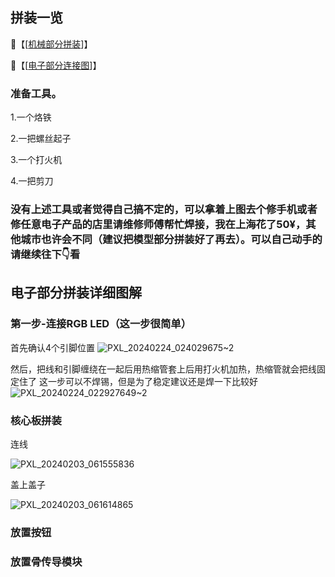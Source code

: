 

 ## 拼装一览
 🔗【[[机械部分拼装](https://ibb.co/gw4htDD)]】
 
 🔗【[[电子部分连接图](https://wokwi.com/projects/389491716516865025)]】

 ### 准备工具。

 1.一个烙铁 
 
 2.一把螺丝起子

 3.一个打火机

 4.一把剪刀

### 没有上述工具或者觉得自己搞不定的，可以拿着上图去个修手机或者修任意电子产品的店里请维修师傅帮忙焊接，我在上海花了50¥，其他城市也许会不同（建议把模型部分拼装好了再去）。可以自己动手的请继续往下👇看




 ## 电子部分拼装详细图解
 ### 第一步-连接RGB LED（这一步很简单）
首先确认4个引脚位置
 ![PXL_20240224_024029675~2](https://github.com/Ethan-Ming/BrainDance_AVS/assets/36059080/3b48ac52-fbc2-4509-8e08-eaf8ec5a32f8)

然后，把线和引脚缠绕在一起后用热缩管套上后用打火机加热，热缩管就会把线固定住了
这一步可以不焊锡，但是为了稳定建议还是焊一下比较好
![PXL_20240224_022927649~2](https://github.com/Ethan-Ming/BrainDance_AVS/assets/36059080/04d946b8-d4c9-4028-bbc4-c66309af3a59)

 
 ### 核心板拼装
 连线
 
![PXL_20240203_061555836](https://github.com/Ethan-Ming/BrainDance_AVS/assets/36059080/556cabfb-7a29-4028-8365-72ee50966f5b)

盖上盖子

![PXL_20240203_061614865](https://github.com/Ethan-Ming/BrainDance_AVS/assets/36059080/a95b8164-9d53-440c-b207-f665710e2924)


 ### 放置按钮

 ### 放置骨传导模块

 
